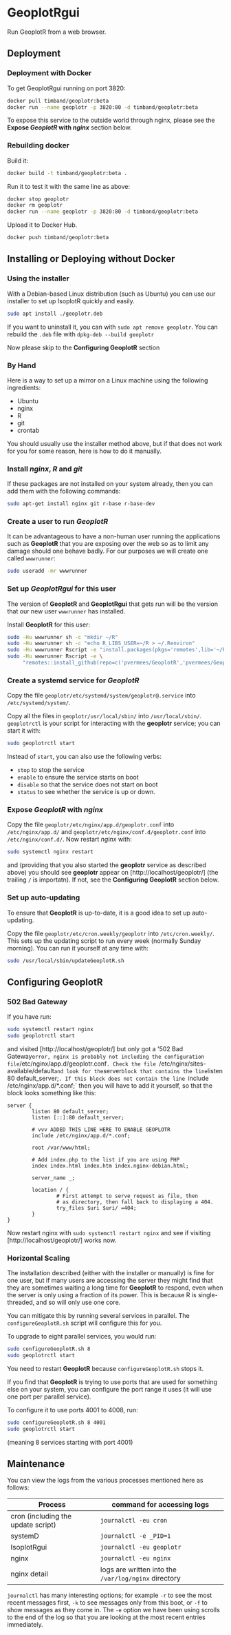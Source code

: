 # GeoplotRgui

Run GeoplotR from a web browser.

## Deployment

### Deployment with Docker

To get GeoplotRgui running on port 3820:

```sh
docker pull timband/geoplotr:beta
docker run --name geoplotr -p 3820:80 -d timband/geoplotr:beta
```

To expose this service to the outside world through nginx, please
see the **Expose *GeoplotR* with *nginx*** section below.

### Rebuilding docker

Build it:

```sh
docker build -t timband/geoplotr:beta .
```

Run it to test it with the same line as above:

```sh
docker stop geoplotr
docker rm geoplotr
docker run --name geoplotr -p 3820:80 -d timband/geoplotr:beta
```

Upload it to Docker Hub.

```sh
docker push timband/geoplotr:beta
```

## Installing or Deploying without Docker

### Using the installer ###

With a Debian-based Linux distribution (such as Ubuntu) you
can use our installer to set up IsoplotR quickly and easily.

```sh
sudo apt install ./geoplotr.deb
```

If you want to uninstall it, you can with `sudo apt remove geoplotr`.
You can rebuild the `.deb` file with `dpkg-deb --build geoplotr`

Now please skip to the **Configuring GeoplotR** section

### By Hand ###

Here is a way to set up a mirror on a Linux machine using the
following ingredients:

- Ubuntu
- nginx
- R
- git
- crontab

You should usually use the installer method above, but if that
does not work for you for some reason, here is how to do it
manually.

### Install *nginx*, *R* and *git*

If these packages are not installed on your system already, then you
can add them with the following commands:

```sh
sudo apt-get install nginx git r-base r-base-dev
```

### Create a user to run *GeoplotR*

It can be advantageous to have a non-human user running the
applications such as **GeoplotR** that you are exposing over the web
so as to limit any damage should one behave badly. For our purposes we
will create one called `wwwrunner`:

```sh
sudo useradd -mr wwwrunner
```

### Set up *GeoplotRgui* for this user

The version of **GeoplotR** and **GeoplotRgui** that gets run will be
the version that our new user `wwwrunner` has installed.

Install **GeoplotR** for this user:

```sh
sudo -Hu wwwrunner sh -c "mkdir ~/R"
sudo -Hu wwwrunner sh -c "echo R_LIBS_USER=~/R > ~/.Renviron"
sudo -Hu wwwrunner Rscript -e "install.packages(pkgs='remotes',lib='~/R')"
sudo -Hu wwwrunner Rscript -e \
     "remotes::install_github(repo=c('pvermees/GeoplotR','pvermees/GeoplotRgui'),lib='~/R')"
```

### Create a systemd service for *GeoplotR*

Copy the file `geoplotr/etc/systemd/system/geoplotr@.service` into
`/etc/systemd/system/`.

Copy all the files in `geoplotr/usr/local/sbin/` into
`/usr/local/sbin/`. `geoplotrctl` is your script for interacting with the
**geoplotr** service; you can start it with:

```sh
sudo geoplotrctl start
```

Instead of `start`, you can also use the following verbs:
* `stop` to stop the service
* `enable` to ensure the service starts on boot
* `disable` so that the service does not start on boot
* `status` to see whether the service is up or down.

### Expose *GeoplotR* with *nginx*

Copy the file `geoplotr/etc/nginx/app.d/geoplotr.conf` into
`/etc/nginx/app.d/` and `geoplotr/etc/nginx/conf.d/geoplotr.conf`
into `/etc/nginx/conf.d/`. Now restart *nginx* with:

```sh
sudo systemctl nginx restart
```

and (providing that you also started the **geoplotr** service as
described above) you should see **geoplotr** appear on
[http://localhost/geoplotr/] (the trailing `/` is importatn).
If not, see the **Configuring GeoplotR** section below.

### Set up auto-updating

To ensure that **GeoplotR** is up-to-date, it is a good idea to set up
auto-updating.

Copy the file `geoplotr/etc/cron.weekly/geoplotr` into
`/etc/cron.weekly/`. This sets up the updating script to run every
week (normally Sunday morning). You can run it yourself at any
time with:

```sh
sudo /usr/local/sbin/updateGeoplotR.sh
```

## Configuring GeoplotR ##

### 502 Bad Gateway ###

If you have run:

```sh
sudo systemctl restart nginx
sudo geoplotrctl start
```

and visited [http://localhost/geoplotr/] but only got a '502 Bad
Gateway` error, nginx is probably not including the configuration
file `/etc/nginx/app.d/geoplotr.conf`. Check the file
`/etc/nginx/sites-available/default` and look for the `server` block
that contains the line `listen 80 default_server;`. If this block
does not contain the line `include /etc/nginx/app.d/*.conf;` then
you will have to add it yourself, so that the block looks something
like this:

```
server {
        listen 80 default_server;
        listen [::]:80 default_server;

        # vvv ADDED THIS LINE HERE TO ENABLE GEOPLOTR
        include /etc/nginx/app.d/*.conf;

        root /var/www/html;

        # Add index.php to the list if you are using PHP
        index index.html index.htm index.nginx-debian.html;

        server_name _;

        location / {
                # First attempt to serve request as file, then
                # as directory, then fall back to displaying a 404.
                try_files $uri $uri/ =404;
        }
}
```

Now restart nginx with `sudo systemctl restart nginx` and see if
visiting [http://localhost/geoplotr/] works now.

### Horizontal Scaling ###

The installation described (either with the installer or manually)
is fine for one user, but if many users are accessing the server
they might find that they are sometimes waiting a long time for
**GeoplotR** to respond, even when the server is only using
a fraction of its power. This is because R is single-threaded, and
so will only use one core.

You can mitigate this by running several services in parallel. The
`configureGeoplotR.sh` script will configure this for you.

To upgrade to eight parallel services, you would run:

```sh
sudo configureGeoplotR.sh 8
sudo geoplotrctl start
```

You need to restart **GeoplotR** because `configureGeoplotR.sh`
stops it.

If you find that **GeoplotR** is trying to use ports that are used
for something else on your system, you can configure the port
range it uses (it will use one port per parallel service).

To configure it to use ports 4001 to 4008, run:

```sh
sudo configureGeoplotR.sh 8 4001
sudo geoplotrctl start
```

(meaning 8 services starting with port 4001)

## Maintenance

You can view the logs from the various processes mentioned here
as follows:

Process | command for accessing logs
-----|-----
cron (including the update script) | `journalctl -eu cron`
systemD | `journalctl -e _PID=1`
IsoplotRgui | `journalctl -eu geoplotr`
nginx | `journalctl -eu nginx`
nginx detail | logs are written into the `/var/log/nginx` directory

`journalctl` has many interesting options; for example `-r` to see
the most recent messages first, `-k` to see messages only from this
boot, or `-f` to show messages as they come in. The `-e` option
we have been using scrolls to the end of the log so that you are
looking at the most recent entries immediately.
